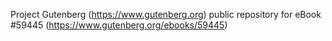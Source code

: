 Project Gutenberg (https://www.gutenberg.org) public repository for
eBook #59445 (https://www.gutenberg.org/ebooks/59445)

